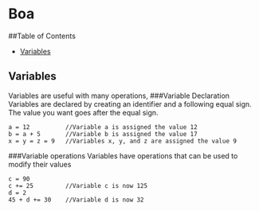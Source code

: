 # Boa
##Table of Contents
- [Variables](#Variables)
## Variables
Variables are useful with many operations,
###Variable Declaration
Variables are declared by creating an identifier and a following equal sign. The value you want goes after the equal sign.
```
a = 12          //Variable a is assigned the value 12
b = a + 5       //Variable b is assigned the value 17
x = y = z = 9   //Variables x, y, and z are assigned the value 9

```
###Variable operations
Variables have operations that can be used to modify their values
```
c = 90
c += 25         //Variable c is now 125
d = 2
45 + d += 30    //Variable d is now 32
```